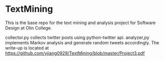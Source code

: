 # TextMining

This is the base repo for the text mining and analysis project for Software Design at Olin College.

collector.py collects twitter posts using python-twitter api.
analyzer,py implements Markov analysis and generate random tweets accordingly.
The write-up is located at https://github.com/yjiang0929/TextMining/blob/master/Project3.pdf
